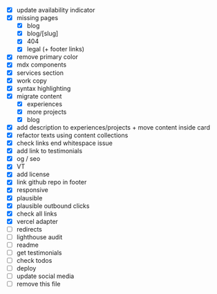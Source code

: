 - [x] update availability indicator
- [x] missing pages
  - [x] blog
  - [x] blog/[slug]
  - [x] 404
  - [x] legal (+ footer links)
- [x] remove primary color
- [x] mdx components
- [x] services section
- [x] work copy
- [x] syntax highlighting
- [x] migrate content
  - [x] experiences
  - [x] more projects
  - [x] blog
- [x] add description to experiences/projects + move content inside card
- [x] refactor texts using content collections
- [x] check links end whitespace issue
- [x] add link to testimonials
- [x] og / seo
- [x] VT
- [x] add license
- [x] link github repo in footer
- [x] responsive
- [x] plausible
- [x] plausible outbound clicks
- [x] check all links
- [x] vercel adapter
- [ ] redirects
- [ ] lighthouse audit
- [ ] readme
- [ ] get testimonials
- [ ] check todos
- [ ] deploy
- [ ] update social media
- [ ] remove this file